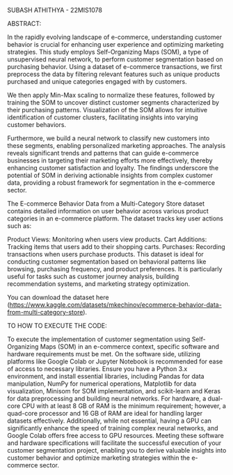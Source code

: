 SUBASH ATHITHYA - 22MIS1078

ABSTRACT:

In the rapidly evolving landscape of e-commerce, understanding customer behavior is crucial for enhancing user experience and optimizing marketing strategies. This study employs Self-Organizing Maps (SOM), a type of unsupervised neural network, to perform customer segmentation based on purchasing behavior. Using a dataset of e-commerce transactions, we first preprocess the data by filtering relevant features such as unique products purchased and unique categories engaged with by customers.

We then apply Min-Max scaling to normalize these features, followed by training the SOM to uncover distinct customer segments characterized by their purchasing patterns. Visualization of the SOM allows for intuitive identification of customer clusters, facilitating insights into varying customer behaviors.

Furthermore, we build a neural network to classify new customers into these segments, enabling personalized marketing approaches. The analysis reveals significant trends and patterns that can guide e-commerce businesses in targeting their marketing efforts more effectively, thereby enhancing customer satisfaction and loyalty. The findings underscore the potential of SOM in deriving actionable insights from complex customer data, providing a robust framework for segmentation in the e-commerce sector.

The E-commerce Behavior Data from a Multi-Category Store dataset contains detailed information on user behavior across various product categories in an e-commerce platform. The dataset tracks key user actions such as:

Product Views: Monitoring when users view products.
Cart Additions: Tracking items that users add to their shopping carts.
Purchases: Recording transactions when users purchase products.
This dataset is ideal for conducting customer segmentation based on behavioral patterns like browsing, purchasing frequency, and product preferences. It is particularly useful for tasks such as customer journey analysis, building recommendation systems, and marketing strategy optimization.

You can download the dataset here​(https://www.kaggle.com/datasets/mkechinov/ecommerce-behavior-data-from-multi-category-store).

TO HOW TO EXECUTE THE CODE:

To execute the implementation of customer segmentation using Self-Organizing Maps (SOM) in an e-commerce context, specific software and hardware requirements must be met. On the software side, utilizing platforms like Google Colab or Jupyter Notebook is recommended for ease of access to necessary libraries. Ensure you have a Python 3.x environment, and install essential libraries, including Pandas for data manipulation, NumPy for numerical operations, Matplotlib for data visualization, Minisom for SOM implementation, and scikit-learn and Keras for data preprocessing and building neural networks. For hardware, a dual-core CPU with at least 8 GB of RAM is the minimum requirement; however, a quad-core processor and 16 GB of RAM are ideal for handling larger datasets effectively. Additionally, while not essential, having a GPU can significantly enhance the speed of training complex neural networks, and Google Colab offers free access to GPU resources. Meeting these software and hardware specifications will facilitate the successful execution of your customer segmentation project, enabling you to derive valuable insights into customer behavior and optimize marketing strategies within the e-commerce sector.
